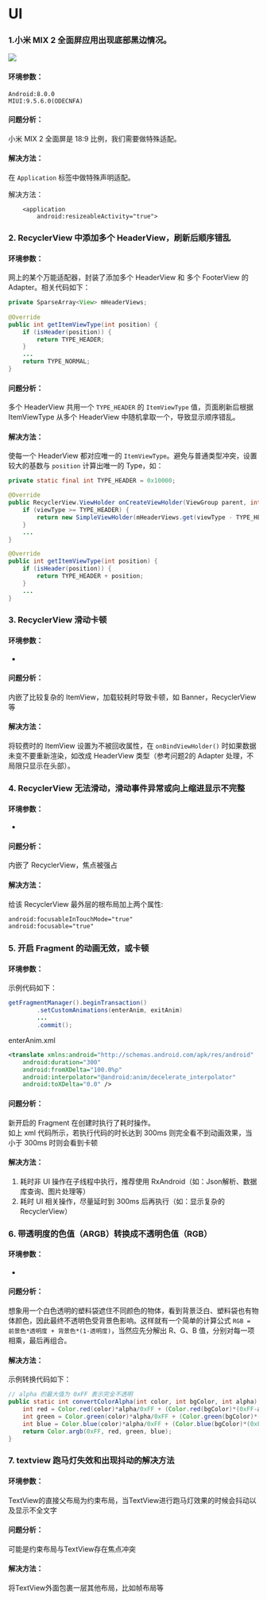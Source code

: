 # UI 


### 1.小米 MIX 2 全面屏应用出现底部黑边情况。

![](/img/mix2-black-edge.png)


#### 环境参数：

```
Android:8.0.0
MIUI:9.5.6.0(ODECNFA)
```

#### 问题分析：

小米 MIX 2 全面屏是 18:9 比例，我们需要做特殊适配。

#### 解决方法：

在 `Application` 标签中做特殊声明适配。

解决方法：

```
    <application
        android:resizeableActivity="true">
```



### 2. RecyclerView 中添加多个 HeaderView，刷新后顺序错乱

#### 环境参数：

网上的某个万能适配器，封装了添加多个 HeaderView 和 多个 FooterView 的 Adapter。相关代码如下：

```java
private SparseArray<View> mHeaderViews;
    
@Override
public int getItemViewType(int position) {
    if (isHeader(position)) {
        return TYPE_HEADER;
    }
    ...
    return TYPE_NORMAL;
}
```

#### 问题分析：

多个 HeaderView 共用一个 `TYPE_HEADER` 的 `ItemViewType` 值，页面刷新后根据 ItemViewType 从多个 HeaderView 中随机拿取一个，导致显示顺序错乱。

#### 解决方法：

使每一个 HeaderView 都对应唯一的 `ItemViewType`。避免与普通类型冲突，设置较大的基数与 `position` 计算出唯一的 Type，如：

```java
private static final int TYPE_HEADER = 0x10000;

@Override
public RecyclerView.ViewHolder onCreateViewHolder(ViewGroup parent, int viewType) {
    if (viewType >= TYPE_HEADER) {
        return new SimpleViewHolder(mHeaderViews.get(viewType - TYPE_HEADER));
    }
    ...
}

@Override
public int getItemViewType(int position) {
    if (isHeader(position)) {
        return TYPE_HEADER + position;
    }
    ...
}
```



### 3. RecyclerView 滑动卡顿

#### 环境参数：

*

#### 问题分析：

内嵌了比较复杂的 ItemView，加载较耗时导致卡顿，如 Banner，RecyclerView 等

#### 解决方法：

将较费时的 ItemView 设置为不被回收属性，在 `onBindViewHolder()` 时如果数据未变不要重新渲染，如改成 HeaderView 类型（参考问题2的 Adapter 处理，不局限只显示在头部）。



### 4. RecyclerView 无法滑动，滑动事件异常或向上缩进显示不完整

#### 环境参数：

*

#### 问题分析：

内嵌了 RecyclerView，焦点被强占

#### 解决方法：

给该 RecyclerView 最外层的根布局加上两个属性:

```xml
android:focusableInTouchMode="true"
android:focusable="true"
```



### 5. 开启 Fragment 的动画无效，或卡顿

#### 环境参数：

示例代码如下：

```java
getFragmentManager().beginTransaction()
        .setCustomAnimations(enterAnim, exitAnim)
        ...
        .commit();
```

enterAnim.xml

```xml
<translate xmlns:android="http://schemas.android.com/apk/res/android"
    android:duration="300"
    android:fromXDelta="100.0%p"
    android:interpolator="@android:anim/decelerate_interpolator"
    android:toXDelta="0.0" />
```

#### 问题分析：

新开启的 Fragment 在创建时执行了耗时操作。   
如上 xml 代码所示，若执行代码的时长达到 300ms 则完全看不到动画效果，当小于 300ms 时则会看到卡顿

#### 解决方法：

1. 耗时非 UI 操作在子线程中执行，推荐使用 RxAndroid（如：Json解析、数据库查询、图片处理等）
2. 耗时 UI 相关操作，尽量延时到 300ms 后再执行（如：显示复杂的RecyclerView）



### 6. 带透明度的色值（ARGB）转换成不透明色值（RGB）

#### 环境参数：

*

#### 问题分析：

想象用一个白色透明的塑料袋遮住不同颜色的物体，看到背景泛白、塑料袋也有物体颜色，因此最终不透明色受背景色影响。这样就有一个简单的计算公式 `RGB = 前景色*透明度 + 背景色*(1-透明度)`，当然应先分解出 R、G、B 值，分别对每一项相乘，最后再组合。

#### 解决方法：

示例转换代码如下：

```java
// alpha 的最大值为 0xFF 表示完全不透明
public static int convertColorAlpha(int color, int bgColor, int alpha) {
    int red = Color.red(color)*alpha/0xFF + (Color.red(bgColor)*(0xFF-alpha))/0xFF;
    int green = Color.green(color)*alpha/0xFF + (Color.green(bgColor)*(0xFF-alpha))/0xFF;
    int blue = Color.blue(color)*alpha/0xFF + (Color.blue(bgColor)*(0xFF-alpha))/0xFF;
    return Color.argb(0xFF, red, green, blue);
}
```
### 7. textview 跑马灯失效和出现抖动的解决方法

#### 环境参数：

TextView的直接父布局为约束布局，当TextView进行跑马灯效果的时候会抖动以及显示不全文字

#### 问题分析：

可能是约束布局与TextView存在焦点冲突

#### 解决方法：

将TextView外面包裹一层其他布局，比如帧布局等